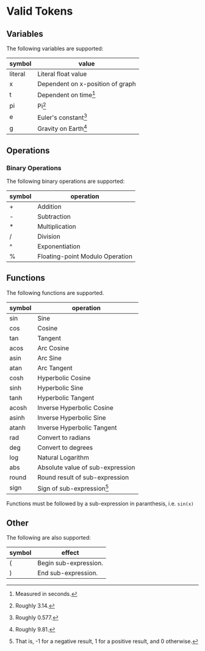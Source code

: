 # Valid Tokens

## Variables

The following variables are supported:

| symbol  | value          |
| ------- | -------------- |
| literal | Literal float value |
| x       | Dependent on x-position of graph |
| t       | Dependent on time[^t] |
| pi      | Pi[^pi] |
| e       | Euler's constant[^e] |
| g       | Gravity on Earth[^g]

[^pi]: Roughly 3.14. 
[^e]: Roughly 0.577.
[^g]: Roughly 9.81.
[^t]: Measured in seconds.

## Operations

### Binary Operations

The following binary operations are supported:

| symbol  | operation      |
| ------- | -------------- |
| +       | Addition       |
| -       | Subtraction    |
| *       | Multiplication |
| /       | Division       |
| ^       | Exponentiation    |
| %       | Floating-point Modulo Operation |

## Functions

The following functions are supported.

| symbol | operation |
| ------ | --------- |
| sin    | Sine      |
| cos    | Cosine    |
| tan    | Tangent   |
| acos   | Arc Cosine |
| asin   | Arc Sine |
| atan   | Arc Tangent |
| cosh   | Hyperbolic Cosine |
| sinh   | Hyperbolic Sine |
| tanh   | Hyperbolic Tangent |
| acosh  | Inverse Hyperbolic Cosine |
| asinh  | Inverse Hyperbolic Sine |
| atanh  | Inverse Hyperbolic Tangent |
| rad    | Convert to radians |
| deg    | Convert to degrees |
| log    | Natural Logarithm |
| abs    | Absolute value of sub-expression |
| round  | Round result of sub-expression |
| sign   | Sign of sub-expression[^sign] |

[^sign]: That is, -1 for a negative result, 1 for a positive result, and 0 otherwise.

Functions must be followed by a sub-expression in paranthesis, i.e. `sin(x)`

## Other

The following are also supported:

| symbol | effect |
| ------ | ------ |
| (      | Begin sub-expression. |
| )      | End sub-expression. |